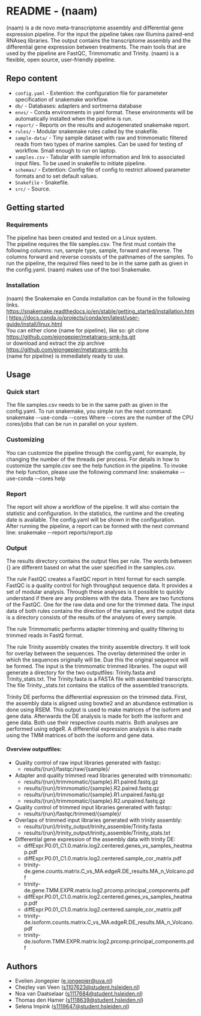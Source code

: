 # README - (naam)

(naam) is a de novo meta-transcriptome assembly and differential gene expression pipeline. For the input the pipeline takes raw Illumina paired-end RNAseq libraries. The output contains the transcriptome assembly and the differential gene expression between treatments. The main tools that are used by the pipeline are FastQC, Trimmomatic and Trinity. (naam) is a flexible, open source, user-friendly pipeline.

## Repo content

- `config.yaml` - Extention: the configuration file for parameteter specification of snakemake workflow.
- `db/` - Databases: adapters and sortmerna database
- `envs/` - Conda environments in yaml format. These environments will be automatically installed when the pipeline is run.
- `report/` - Reports on the results and autogenerated snakemake report.
- `rules/` - Modular snakemake rules called by the snakefile.
- `sample-data/` - Tiny sample dataset with raw and trimmomatic filtered reads from two types of marine samples. Can be used for testing of workflow. Small enough to run on laptop.
- `samples.csv` - Tabular with sample information and link to associated input files. To be used in snakefile to initiate pipeline.
- `schemas/` - Extention: Config file of config to restrict allowed parameter formats and to set default values.
- `Snakefile` - Snakefile.
- `src/` - Source.

## Getting started

### Requirements

The pipeline has been created and tested on a Linux system.  
The pipeline requires the file samples.csv. The first must contain the following columns: run, sample type, sample, forward and reverse. The columns forward and reverse consists of the pathnames of the samples. 
To run the pipeline, the required files need to be in the same path as given in the config.yaml. 
(naam) makes use of the tool Snakemake.  

### Installation

(naam) the Snakemake en Conda installation can be found in the following links.  https://snakemake.readthedocs.io/en/stable/getting_started/installation.html 
https://docs.conda.io/projects/conda/en/latest/user-guide/install/linux.html  
You can either clone {name for pipeline}, like so: 
git clone https://github.com/ejongepier/metatrans-smk-hs.git  
or download and extract the zip archive https://github.com/ejongepier/metatrans-smk-hs  
{name for pipeline} is immediately ready to use. 

## Usage 

### Quick start

The file samples.csv needs to be in the same path as given in the config.yaml. 
To run snakemake, you simple run the next command: 
snakemake --use-conda --cores <ncores> 
Where --cores are the number of the CPU cores/jobs that can be run in parallel on your system. 

### Customizing

You can customize the pipeline through the config.yaml, for example, by changing the number of the threads per process. 
For details in how to customize the sample.csv see the help function in the pipeline. 
To invoke the help function, please use the following command line: 
snakemake --use-conda --cores <ncores> help 

### Report

The report will show a workflow of the pipeline. It will also contain the statistic and configuration. In the statistics, the runtime and the creating date is available. The config.yaml will be shown in the configuration.  
After running the pipeline, a report can be formed with the next command line: 
snakemake --report reports/report.zip 

### Output

The results directory contains the output files per rule. The words between {} are different based on what the user specified in the samples.csv. 

The rule FastQC creates a FastQC report in html format for each sample. FastQC is a quality control for high throughput sequence data. It provides a set of modular analysis. Through these analyses is it possible to quickly understand if there are any problems with the data. There are two functions of the FastQC. One for the raw data and one for the trimmed data. The input data of both rules contains the direction of the samples, and the output data is a directory consists of the results of the analyses of every sample.

The rule Trimmomatic performs adapter trimming and quality filtering to trimmed reads in FastQ format.  

The rule Trinity assembly creates the trinity assemble directory. It will look for overlay between the sequences. The overlay determined the order in which the sequences originally will be. Due this the original sequence will be formed. The input is the trimmomatic trimmed libraries. The ouput will generate a directory for the two outputfiles: Trinity.fasta and Trinity_stats.txt. The Trinity.fasta is a FASTA file with assembled transcripts. The file Trinity._stats.txt contains the statics of the assembled transcripts.

Trinity DE performs the differential expression on the trimmed data. First, the assembly data is aligned using bowtie2 and an abundance estimation is done using RSEM. This output is used to make matrices of the isoform and gene data. Afterwards the DE analysis is made for both the isoform and gene data. Both use their respective counts matrix. Both analyses are performed using edgeR. A differential expression analysis is also made using the TMM matrices of both the isoform and gene data.

#### Overview outputfiles: 
- Quality control of raw input libraries generated with fastqc: 
   * results/{run}/fastqc/raw/{sample}/ 
- Adapter and quality trimmed read libraries generated with trimmomatic:
    * results/{run}/trimmomatic/{sample}.R1.paired.fastq.gz 
    * results/{run}/trimmomatic/{sample}.R2.paired.fastq.gz 
    * results/{run}/trimmomatic/{sample}.R1.unpaired.fastq.gz 
    * results/{run}/trimmomatic/{sample}.R2.unpaired.fastq.gz 
- Quality control of trimmed input libraries generated with fastqc: 
    * results/{run}/fastqc/trimmed/{sample}/ 
- Overlaps of trimmed input libraries generated with trinity assembly: 
    * results/{run}/trinity_output/trinity_assemble/Trinity.fasta 
    * results/{run}/trinity_output/trinity_assemble/Trinity_stats.txt 
- Differential gene expression of the assembly data with trinity DE: 
    * diffExpr.P0.01_C1.0.matrix.log2.centered.genes_vs_samples_heatmap.pdf 
    * diffExpr.P0.01_C1.0.matrix.log2.centered.sample_cor_matrix.pdf 
    * trinity-de.gene.counts.matrix.C_vs_MA.edgeR.DE_results.MA_n_Volcano.pdf 
    * trinity-de.gene.TMM.EXPR.matrix.log2.prcomp.principal_components.pdf 
    * diffExpr.P0.01_C1.0.matrix.log2.centered.genes_vs_samples_heatmap.pdf 
    * diffExpr.P0.01_C1.0.matrix.log2.centered.sample_cor_matrix.pdf 
    * trinity-de.isoform.counts.matrix.C_vs_MA.edgeR.DE_results.MA_n_Volcano.pdf 
    * trinity-de.isoform.TMM.EXPR.matrix.log2.prcomp.principal_components.pdf 

## Authors

* Evelien Jongepier (e.jongepier@uva.nl)
* Chezley van Veen (s1107623@student.hsleiden.nl) 
* Noa van Daatselaar (s1117684@student.hsleiden.nl) 
* Thomas den Hamer (s1118639@student.hsleiden.nl) 
* Selena Impink (s1119647@student.hsleiden.nl) 


